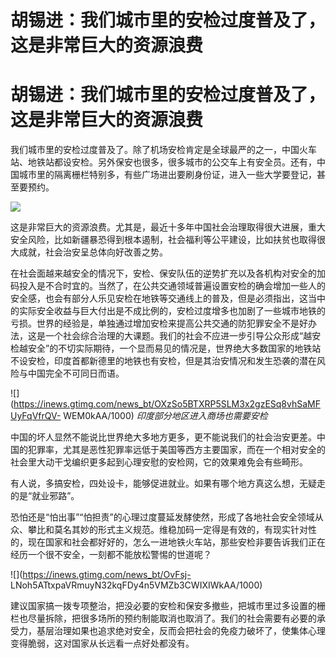 # 胡锡进：我们城市里的安检过度普及了，这是非常巨大的资源浪费

# 胡锡进：我们城市里的安检过度普及了，这是非常巨大的资源浪费

我们城市里的安检过度普及了。除了机场安检肯定是全球最严的之一，中国火车站、地铁站都设安检。另外保安也很多，很多城市的公交车上有安全员。还有，中国城市里的隔离栅栏特别多，有些广场进出要刷身份证，进入一些大学要登记，甚至要预约。

![](https://inews.gtimg.com/news_bt/O2hWUPsBVO5s7o2mlUEF4MMzCoBpIuq0gqCHd0B1pNZYsAA/1000)

这是非常巨大的资源浪费。尤其是，最近十多年中国社会治理取得很大进展，重大安全风险，比如新疆暴恐得到根本遏制，社会福利等公平建设，比如扶贫也取得很大成就，社会治安呈总体向好改善之势。

在社会面越来越安全的情况下，安检、保安队伍的逆势扩充以及各机构对安全的加码投入是不合时宜的。当然了，在公共交通领域普遍设置安检的确会增加一些人的安全感，也会有部分人乐见安检在地铁等交通线上的普及，但是必须指出，这当中的实际安全收益与巨大付出是不成比例的，安检过度增多也加剧了一些城市地铁的亏损。世界的经验是，单独通过增加安检来提高公共交通的防犯罪安全不是好办法，这是一个社会综合治理的大课题。我们的社会不应进一步引导公众形成“越安检越安全”的不切实际期待，一个显而易见的情况是，世界绝大多数国家的地铁站不设安检，印度首都新德里的地铁也有安检，但是其治安情况和发生恐袭的潜在风险与中国完全不可同日而语。

![](https://inews.gtimg.com/news_bt/OXzSo5BTXRP5SLM3x2gzESq8vhSaMFUyFqVfrQV-
WEM0kAA/1000) _印度部分地区进入商场也需要安检_

中国的坏人显然不能说比世界绝大多地方更多，更不能说我们的社会治安更差。中国的犯罪率，尤其是恶性犯罪率远低于美国等西方主要国家，而在一个相对安全的社会里大动干戈编织更多起到心理安慰的安检网，它的效果难免会有些畸形。

有人说，多搞安检，四处设卡，能够促进就业。如果有哪个地方真这么想，无疑走的是“就业邪路”。

恐怕还是“怕出事”“怕担责”的心理过度蔓延发酵使然，形成了各地社会安全领域从众、攀比和莫名其妙的形式主义规范。维稳加码一定得是有效的，有现实针对性的，现在国家和社会都好好的，怎么一进地铁火车站，那些安检非要告诉我们正在经历一个很不安全，一刻都不能放松警惕的世道呢？

![](https://inews.gtimg.com/news_bt/OvFsj-
LNoh5ATtxpaVRmuyN32kqFDy4n5VMZb3CWIXIWkAA/1000)

建议国家搞一拨专项整治，把没必要的安检和保安多撤些，把城市里过多设置的栅栏也尽量拆除，把很多场所的预约制能取消也取消了。我们的社会需要有必要的承受力，基层治理如果也追求绝对安全，反而会把社会的免疫力破坏了，使集体心理变得脆弱，这对国家从长远看一点好处都没有。

